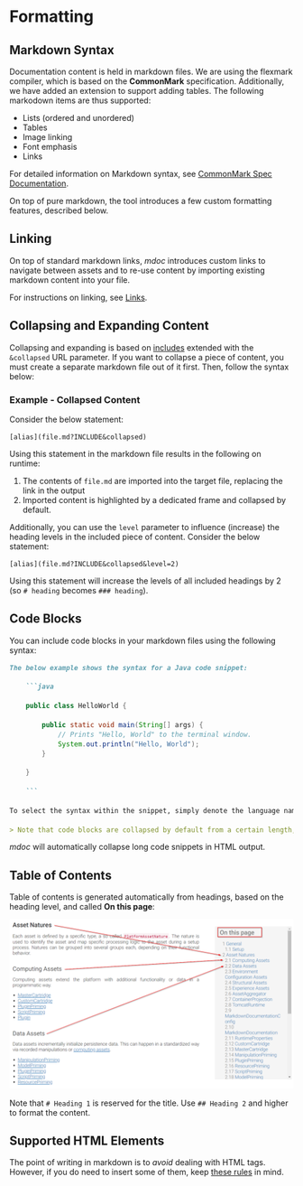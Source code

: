 # Formatting

## Markdown Syntax
Documentation content is held in markdown files. We are using the flexmark compiler, which is based on the **CommonMark** specification. Additionally, we have added an extension to support adding tables. The following markodown items are thus supported:

* Lists (ordered and unordered)
* Tables
* Image linking
* Font emphasis
* Links

For detailed information on Markdown syntax, see [CommonMark Spec Documentation](https://spec.commonmark.org/0.28/).

On top of pure markdown, the tool introduces a few custom formatting features, described below.

## Linking
On top of standard markdown links, $mdoc$ introduces custom links to navigate between assets and to re-use content by importing existing markdown content into your file.

For instructions on linking, see [Links](links.md).

## Collapsing and Expanding Content
Collapsing and expanding is based on [includes](links.md#includes) extended with the `&collapsed` URL parameter. If you want to collapse a piece of content, you must create a separate markdown file out of it first. Then, follow the syntax below:

### Example - Collapsed Content

Consider the below statement:

```
[alias](file.md?INCLUDE&collapsed)
```

Using this statement in the markdown file results in the following on runtime:

1. The contents of `file.md` are imported into the target file, replacing the link in the output
2. Imported content is highlighted by a dedicated frame and collapsed by default.

Additionally, you can use the `level` parameter to influence (increase) the heading levels in the included piece of content. Consider the below statement:

```
[alias](file.md?INCLUDE&collapsed&level=2)
```

Using this statement will increase the levels of all included headings by 2 (so `# heading` becomes `### heading`).

## Code Blocks

You can include code blocks in your markdown files using the following syntax:

```markdown
The below example shows the syntax for a Java code snippet:

    ```java

    public class HelloWorld {

        public static void main(String[] args) {
            // Prints "Hello, World" to the terminal window.
            System.out.println("Hello, World");
        }

    }

    ```

To select the syntax within the snippet, simply denote the language name next to the snippet signature, for example **```c++**.

> Note that code blocks are collapsed by default from a certain length, depending on your device and web browser. 

```

$mdoc$ will automatically collapse long code snippets in HTML output.

## Table of Contents

Table of contents is generated automatically from headings, based on the heading level, and called **On this page**:

![](../images/toc.png)

Note that `# Heading 1` is reserved for the title. Use `## Heading 2` and higher to format the content.

## Supported HTML Elements

The point of writing in markdown is to *avoid* dealing with HTML tags. However, if you do need to insert some of them, keep [these rules](https://daringfireball.net/projects/markdown/syntax#html) in mind.